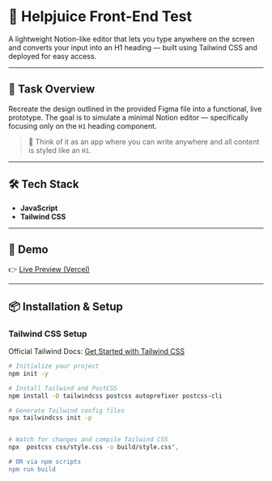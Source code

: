 # 📖 Helpjuice Front-End Test

A lightweight Notion-like editor that lets you type anywhere on the screen and converts your input into an H1 heading — built using Tailwind CSS and deployed for easy access.

---

## 🚀 Task Overview

Recreate the design outlined in the provided Figma file into a functional, live prototype. The goal is to simulate a minimal Notion editor — specifically focusing only on the `H1` heading component.

> 🧠 Think of it as an app where you can write anywhere and all content is styled like an `H1`.

---

## 🛠️ Tech Stack

- **JavaScript**
- **Tailwind CSS**

---

## 🔗 Demo

👉 [Live Preview (Vercel)]()

---

## 📦 Installation & Setup

### Tailwind CSS Setup

Official Tailwind Docs: [Get Started with Tailwind CSS](https://tailwindcss.com/docs/installation)

```bash
# Initialize your project
npm init -y

# Install Tailwind and PostCSS
npm install -D tailwindcss postcss autoprefixer postcss-cli

# Generate Tailwind config files
npx tailwindcss init -p


# Watch for changes and compile Tailwind CSS
npx  postcss css/style.css -o build/style.css",

# OR via npm scripts
npm run build


